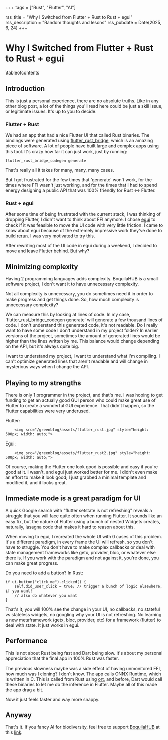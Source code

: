 +++
tags = ["Rust", "Flutter", "AI"] 

rss_title = "Why I Switched from Flutter + Rust to Rust + egui"
rss_description = "Random thoughts and lesons"
rss_pubdate = Date(2025, 6, 24) 
+++

# Why I Switched from Flutter + Rust to Rust + egui
    
\tableofcontents

## Introduction

This is just a personal experience, there are no absolute truths. Like in any other blog post, a lot of the things you'll read here could be just a skill issue, or legitimate issues. It's up to you to decide.

### Flutter + Rust

We had an app that had a nice Flutter UI that called Rust binaries. The bindings were generated using [flutter\_rust\_bridge](https://github.com/fzyzcjy/flutter_rust_bridge), which is an amazing piece of software. A lot of people have built large and complex apps using this tool. It's crazy how far it can just work, just by running:

```plaintext
flutter_rust_bridge_codegen generate
```

That's really all it takes for many, many, many cases. 

But I got frustrated for the few times that 'generate' won't work, for the times where FFI wasn't just working, and for the times that I had to spend energy designing a public API that was 100% friendly for Rust <-> Flutter.

### Rust + egui

After some time of being frustrated with the current stack, I was thinking of dropping Flutter, I didn't want to think about FFI anymore. I chose [egui](https://github.com/emilk/egui) to check if it was feasible to move the UI code with very little friction. I came to know about egui because of the extremely impressive work they've done to build [rerun](https://github.com/rerun-io/rerun). I was very motivated to try this.

After rewriting most of the UI code in egui during a weekend, I decided to move and leave Flutter behind. But why?

## Minimizing complexity

Having 2 programming languages adds complexity. BoquilaHUB is a small software project, I don't want it to have unnecessary complexity.

Not all complexity is unnecessary, you do sometimes need it in order to make progress and get things done. So, how much complexity is unnecessary complexity?

We can measure this by looking at lines of code. In my case, 'flutter_rust_bridge_codegen generate' will generate a few thousand lines of code. I don't understand this generated code, it's not readable. Do I really want to have some code I don't understand in my project folder? In earlier versions of the project, sometimes the amount of generated lines would be higher than the lines written by me. This balance would change depending on the API, but it's always quite big.

I want to understand my project, I want to understand what I'm compiling. I can't optimize generated lines that aren't readable and will change in mysterious ways when I change the API.

## Playing to my strengths

There is only 1 programmer in the project, and that's me. I was hoping to get funding to get an actually good GUI person who could make great use of Flutter to create a wonderful GUI experience. That didn't happen, so the Flutter capabilities were very underused.

Flutter:

~~~
    <img src="/greenblog/assets/flutter_rust.jpg" style="height: 500px; width: auto;">
~~~

Egui:

~~~
    <img src="/greenblog/assets/flutter_rust2.jpg" style="height: 500px; width: auto;">
~~~

Of course, making the Flutter one look good is possible and easy if you're good at it. I wasn't, and egui just worked better for me. I didn't even make an effort to make it look good; I just grabbed a minimal template and modified it, and it looks great.

## Immediate mode is a great paradigm for UI

A quick Google search with "flutter setstate is not refreshing" reveals a struggle that you will face quite often when running Flutter. It sounds like an easy fix, but the nature of Flutter using a bunch of nested Widgets creates, naturally, lasagna code that makes it hard to reason about this.

When moving to egui, I recreated the whole UI with 0 cases of this problem. It's a different paradigm, in every frame the UI will refresh, so you don't have to struggle. You don't have to make complex callbacks or deal with state management frameworks like getx, provider, bloc, or whatever else there is. If you work with the paradigm and not against it, you're done, you can make great progress. 

Do you need to add a button? In Rust:

```plaintext
if ui.button("click me").clicked() {
    self.did_user_click = true; // trigger a bunch of logic elsewhere, if you want!
    // also do whatever you want
}
```

That's it, you will 100% see the change in your UI, no callbacks, no stateful vs stateless widgets, no googling why your UI is not refreshing. No learning a new metaframework (getx, bloc, provider, etc) for a framework (flutter) to deal with state. It just works in egui.

## Performance

This is not about Rust being fast and Dart being slow. It's about my personal appreciation that the final app in 100% Rust was faster. 

The previous slowness maybe was a side effect of having unmonitored FFI, how much was I cloning? I don't know. The app calls ONNX Runtime, which is written in C. This is called from Rust using [ort](https://github.com/pykeio/ort), and before, Dart would call these binaries to let me do the inference in Flutter. Maybe all of this made the app drag a bit.

Now it just feels faster and way more snappy.

## Anyway

That's it. If you fancy AI for biodiversity, feel free to support [BoquilaHUB](https://github.com/boquila/boquilahub/) at this [link](https://boquila.org/donate).
